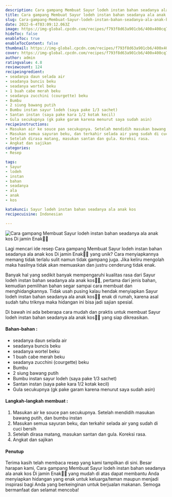 ```yaml
---
description: Cara gampang Membuat Sayur lodeh instan bahan seadanya ala anak kos Di jamin Enak"
title: Cara gampang Membuat Sayur lodeh instan bahan seadanya ala anak kos Di jamin Enak
slug: Cara-gampang-Membuat-Sayur-lodeh-instan-bahan-seadanya-ala-anak-kos-Di-jamin-Enak
date: 2022-6-4T03:09:12.063Z
image: https://img-global.cpcdn.com/recipes/f793f8d63a901cb6/400x400cq70/photo.jpg
hideToc: false
enableToc: true
enableTocContent: false
thumbnail: https://img-global.cpcdn.com/recipes/f793f8d63a901cb6/400x400cq70/photo.jpg
cover: https://img-global.cpcdn.com/recipes/f793f8d63a901cb6/400x400cq70/photo.jpg
author: admin
ratingvalue: 4.8
reviewcount: 124
recipeingredient:
- seadanya daun selada air
- seadanya buncis beku
- seadanya wortel beku
- 1 buah cabe merah beku
- seadanya zucchini (courgette) beku
- Bumbu
- 2 siung bawang putih
- Bumbu instan sayur lodeh (saya pake 1/3 sachet)
- Santan instan (saya pake kara 1/2 kotak kecil)
- Gula secukupnya (gk pake garam karena menurut saya sudah asin)
recipeinstructions:
- Masukan air ke souce pan secukupnya. Setelah mendidih masukan bawang putih, dan bumbu instan
- Masukan semua sayuran beku, dan terkahir selada air yang sudah di cuci bersih
- Setelah dirasa matang, masukan santan dan gula. Koreksi rasa.
- Angkat dan sajikan
categories:
- Resep

tags:
- Sayur
- lodeh
- instan
- bahan
- seadanya
- ala
- anak
- kos

katakunci: Sayur lodeh instan bahan seadanya ala anak kos
recipecuisine: Indonesian

---
```


![Cara gampang Membuat Sayur lodeh instan bahan seadanya ala anak kos Di jamin Enak👩‍🍳](https://img-global.cpcdn.com/recipes/f793f8d63a901cb6/400x400cq70/photo.jpg)

Lagi mencari ide resep Cara gampang Membuat Sayur lodeh instan bahan seadanya ala anak kos Di jamin Enak👩‍🍳 yang unik? Cara menyiapkannya memang tidak terlalu sulit namun tidak gampang juga. Jika keliru mengolah maka hasilnya tidak akan memuaskan dan justru cenderung tidak enak.

Banyak hal yang sedikit banyak mempengaruhi kualitas rasa dari Sayur lodeh instan bahan seadanya ala anak kos👩‍🍳, pertama dari jenis bahan, kemudian pemilihan bahan segar sampai cara membuat dan menghidangkannya. Tidak usah pusing kalau hendak menyiapkan Sayur lodeh instan bahan seadanya ala anak kos👩‍🍳 enak di rumah, karena asal sudah tahu triknya maka hidangan ini bisa jadi sajian spesial.

Di bawah ini ada beberapa cara mudah dan praktis untuk membuat Sayur lodeh instan bahan seadanya ala anak kos👩‍🍳 yang siap dikreasikan.

<!--inarticleads1-->

#### Bahan-bahan :

- seadanya daun selada air
- seadanya buncis beku
- seadanya wortel beku
- 1 buah cabe merah beku
- seadanya zucchini (courgette) beku
- Bumbu
- 2 siung bawang putih
- Bumbu instan sayur lodeh (saya pake 1/3 sachet)
- Santan instan (saya pake kara 1/2 kotak kecil)
- Gula secukupnya (gk pake garam karena menurut saya sudah asin)

<!--inarticleads2-->

#### Langkah-langkah membuat :

1. Masukan air ke souce pan secukupnya. Setelah mendidih masukan bawang putih, dan bumbu instan
1. Masukan semua sayuran beku, dan terkahir selada air yang sudah di cuci bersih
1. Setelah dirasa matang, masukan santan dan gula. Koreksi rasa.
1. Angkat dan sajikan

#### Penutup

Terima kasih telah membaca resep yang kami tampilkan di sini. Besar harapan kami, Cara gampang Membuat Sayur lodeh instan bahan seadanya ala anak kos Di jamin Enak👩‍🍳 yang mudah di atas dapat membantu Anda menyiapkan hidangan yang enak untuk keluarga/teman maupun menjadi inspirasi bagi Anda yang berkeinginan untuk berjualan makanan. Semoga bermanfaat dan selamat mencoba!